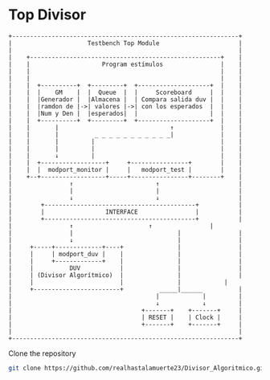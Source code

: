 # Top Divisor
    +---------------------------------------------------------------+
    |                     Testbench Top Module                      |
    |                                                               |
    |    +-----------------------------------------------------+    |
    |    |                    Program estímulos                |    |
    |    |                                                     |    |
    |    |                                                     |    |
    |    |  +----------+  +---------+  +--------------------+  |    |
    |    |  |    GM    |  |  Queue  |  |     Scoreboard     |  |    |
    |    |  |Generador |  |Almacena |  | Compara salida duv |  |    |
    |    |  |ramdon de |->| valores |->| con los esperados  |  |    |
    |    |  |Num y Den |  |esperados|  |                    |  |    |
    |    |  +----------+  +---------+  +--------------------+  |    |
    |    |       |                               ↑             |    |
    |    |       |          _ _ _ _ _ _ _ _ _ _ _|             |    |
    |    |       |         |                                   |    |
    |    |       |         |                                   |    |
    |    |       ↓         |                                   |    |
    |    |  +------------------+     +----------------+        |    |
    |    |  |  modport_monitor |     |   modport_test |        |    |
    |    +--+------------------+-----+----------------+--------+    |
    |                ↑                       ↑                      |
    |                |                       |                      |
    |                ↓                       ↓                      |
    |        +------------------------------------------+           |
    |        |                 INTERFACE                |           |
    |        +------------------------------------------+	        |
    |                ↑       		       ↑                |
    |                |                             |                |
    |                ↓                             |                |
    |     +-----+-------------+----+               |                |
    |     |     | modport_duv |    |               |                |
    |     |     +-------------+    |               |                |
    |     |          DUV           |               |                |
    |     | (Divisor Algorítmico)  |               |                |
    |     |                        |               |	        |
    |     +------------------------+          _____|______          |
    |                                        |            |         |
    |                                        ↓            ↓         |
    |                                    +-------+    +-------+     |
    |                                    | RESET |    | Clock |     |
    |                                    +-------+    +-------+     |
    |                                                               |
    +---------------------------------------------------------------+
    
Clone the repository
```bash
git clone https://github.com/realhastalamuerte23/Divisor_Algoritmico.git
```
